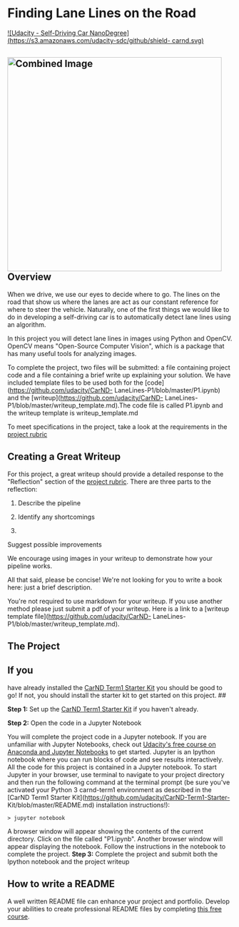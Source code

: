 # **Finding Lane Lines on the Road** 
[![Udacity - Self-Driving Car
NanoDegree](https://s3.amazonaws.com/udacity-sdc/github/shield-
carnd.svg)](http://www.udacity.com/drive)

<img
src="examples/laneLines_thirdPass.jpg" width="480" alt="Combined Image" />
Overview
---

When we drive, we use our eyes to decide where to go.  The lines
on the road that show us where the lanes are act as our constant reference for
where to steer the vehicle.  Naturally, one of the first things we would like to
do in developing a self-driving car is to automatically detect lane lines using
an algorithm.

In this project you will detect lane lines in images using Python
and OpenCV.  OpenCV means "Open-Source Computer Vision", which is a package that
has many useful tools for analyzing images.  

To complete the project, two
files will be submitted: a file containing project code and a file containing a
brief write up explaining your solution. We have included template files to be
used both for the [code](https://github.com/udacity/CarND-
LaneLines-P1/blob/master/P1.ipynb) and the
[writeup](https://github.com/udacity/CarND-
LaneLines-P1/blob/master/writeup_template.md).The code file is called P1.ipynb
and the writeup template is writeup_template.md 

To meet specifications in the
project, take a look at the requirements in the [project
rubric](https://review.udacity.com/#!/rubrics/322/view)


Creating a Great
Writeup
---
For this project, a great writeup should provide a detailed response
to the "Reflection" section of the [project
rubric](https://review.udacity.com/#!/rubrics/322/view). There are three parts
to the reflection:

1. Describe the pipeline

2. Identify any shortcomings

3.
Suggest possible improvements

We encourage using images in your writeup to
demonstrate how your pipeline works.  

All that said, please be concise!  We're
not looking for you to write a book here: just a brief description.

You're not
required to use markdown for your writeup.  If you use another method please
just submit a pdf of your writeup. Here is a link to a [writeup template
file](https://github.com/udacity/CarND-
LaneLines-P1/blob/master/writeup_template.md). 


The Project
---

## If you
have already installed the [CarND Term1 Starter
Kit](https://github.com/udacity/CarND-Term1-Starter-Kit/blob/master/README.md)
you should be good to go!   If not, you should install the starter kit to get
started on this project. ##

**Step 1:** Set up the [CarND Term1 Starter
Kit](https://classroom.udacity.com/nanodegrees/nd013/parts/fbf77062-5703-404e-b60c-95b78b2f3f9e/modules/83ec35ee-1e02-48a5-bdb7-d244bd47c2dc/lessons/8c82408b-a217-4d09-b81d-1bda4c6380ef/concepts/4f1870e0-3849-43e4-b670-12e6f2d4b7a7)
if you haven't already.

**Step 2:** Open the code in a Jupyter Notebook

You
will complete the project code in a Jupyter notebook.  If you are unfamiliar
with Jupyter Notebooks, check out [Udacity's free course on Anaconda and Jupyter
Notebooks](https://classroom.udacity.com/courses/ud1111) to get started.
Jupyter
is an Ipython notebook where you can run blocks of code and see results
interactively.  All the code for this project is contained in a Jupyter
notebook. To start Jupyter in your browser, use terminal to navigate to your
project directory and then run the following command at the terminal prompt (be
sure you've activated your Python 3 carnd-term1 environment as described in the
[CarND Term1 Starter Kit](https://github.com/udacity/CarND-Term1-Starter-
Kit/blob/master/README.md) installation instructions!):

`> jupyter notebook`

A
browser window will appear showing the contents of the current directory.  Click
on the file called "P1.ipynb".  Another browser window will appear displaying
the notebook.  Follow the instructions in the notebook to complete the project.
**Step 3:** Complete the project and submit both the Ipython notebook and the
project writeup

## How to write a README
A well written README file can enhance
your project and portfolio.  Develop your abilities to create professional
README files by completing [this free
course](https://www.udacity.com/course/writing-readmes--ud777).

